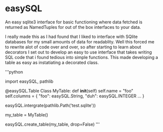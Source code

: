 # easySQL
An easy sqlite3 interface for basic functioning where data fetched is returned as NamedTuples for out of the box interfaces to your data.

I really made this as I had found that I liked to interface with SQlite databases for my small amounts of data for readablity. Well this forced me to rewrite alot of code over and over, so after starting to learn about decorators I set out to develop an easy to use interface that takes writing SQL code that i found tedious into simple functions. This made developing a table as easy as instatiating a decorated class.

'''python

import easySQL, pathlib

@easySQL.Table
Class MyTable:
    def __init__(self)
        self.name = "foo"
        self.columns = {
            "foo": easySQL.String,
            "duh": easySQL.INTEGER
            ...
        }

easySQL.intergrate(pathlib.Path('test.sqlite'))

my_table = MyTable()

easySQL.create_table(my_table, drop=False)
'''
